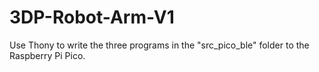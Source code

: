# 3DP-Robot-Arm-V1

Use Thony to write the three programs in the "src_pico_ble" folder to the Raspberry Pi Pico.
